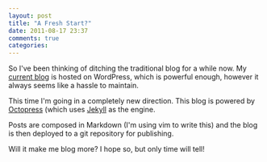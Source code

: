 ```yaml
---
layout: post
title: "A Fresh Start?"
date: 2011-08-17 23:37
comments: true
categories: 
---
```


So I've been thinking of ditching the traditional blog for a while now.  My [current blog](http://flux88.com) is hosted on WordPress, which 
is powerful enough, however it always seems like a hassle to maintain.

This time I'm going in a completely new direction.  This blog is powered by [Octopress](http://octopress.org) (which uses [Jekyll](https://github.com/mojombo/jekyll) as the engine.

Posts are composed in Markdown (I'm using vim to write this) and the blog is then deployed to a git repository for publishing.

Will it make me blog more?  I hope so, but only time will tell!
